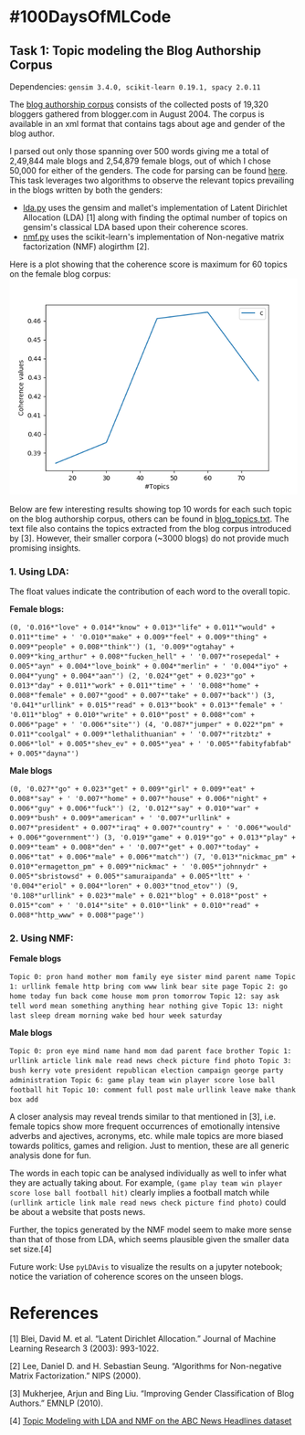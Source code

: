 # #100DaysOfMLCode

## Task 1: Topic modeling the Blog Authorship Corpus

Dependencies: `gensim 3.4.0, scikit-learn 0.19.1, spacy 2.0.11`

The [blog authorship corpus](http://u.cs.biu.ac.il/~koppel/BlogCorpus.htm) consists of the collected posts of 19,320 bloggers gathered from blogger.com in August 2004. The corpus is available in an xml format that contains tags about age and gender of the blog author. 

I parsed out only those spanning over 500 words giving me a total of 2,49,844 male blogs and 2,54,879 female blogs, out of which I chose 50,000 for either of the genders. The code for parsing can be found [here](https://github.com/Saurav0074/Gender-Classification-of-Blog-Author/blob/master/parse_xml.py). This task leverages two algorithms to observe the relevant topics prevailing in the blogs written by both the genders:

* [lda.py](https://github.com/Saurav0074/100daysOfMLCode/blob/master/blog_topic_modeling/code/lda.py) uses the gensim and mallet's implementation of Latent Dirichlet Allocation (LDA) [1] along with finding the optimal number of topics on gensim's classical LDA based upon their coherence scores.
* [nmf.py](https://github.com/Saurav0074/100daysOfMLCode/blob/master/blog_topic_modeling/code/nmf.py) uses the scikit-learn's implementation of Non-negative matrix factorization (NMF) alogirthm [2]. 

Here is a plot showing that the coherence score is maximum for 60 topics on the female blog corpus:
![Optimal no. of topics](/blog_topic_modeling/outputs/female_blogs.png)

Below are few interesting results showing top 10 words for each such topic on the blog authorship corpus, others can be found in [blog_topics.txt](https://github.com/Saurav0074/100daysOfMLCode/blob/master/blog_topic_modeling/outputs/blog_topics.txt). The text file also contains the topics extracted from the blog corpus introduced by [3]. However, their smaller corpora (~3000 blogs) do not provide much promising insights.

### 1.  Using LDA: 

The float values indicate the contribution of each word to the overall topic.

**Female blogs:**

`(0,
 '0.016*"love" + 0.014*"know" + 0.013*"life" + 0.011*"would" + 0.011*"time" + '
 '0.010*"make" + 0.009*"feel" + 0.009*"thing" + 0.009*"people" + 0.008*"think"')
(1,
 '0.009*"ogtahay" + 0.009*"king_arthur" + 0.008*"fucken_hell" + '
 '0.007*"rosepedal" + 0.005*"ayn" + 0.004*"love_boink" + 0.004*"merlin" + '
 '0.004*"iyo" + 0.004*"yung" + 0.004*"aan"')
(2,
 '0.024*"get" + 0.023*"go" + 0.013*"day" + 0.011*"work" + 0.011*"time" + '
 '0.008*"home" + 0.008*"female" + 0.007*"good" + 0.007*"take" + 0.007*"back"')
(3,
 '0.041*"urllink" + 0.015*"read" + 0.013*"book" + 0.013*"female" + '
 '0.011*"blog" + 0.010*"write" + 0.010*"post" + 0.008*"com" + 0.006*"page" + '
 '0.006*"site"')
(4,
 '0.087*"jumper" + 0.022*"pm" + 0.011*"coolgal" + 0.009*"lethalithuanian" + '
 '0.007*"ritzbtz" + 0.006*"lol" + 0.005*"shev_ev" + 0.005*"yea" + '
 '0.005*"fabityfabfab" + 0.005*"dayna"')
`

**Male blogs**

`(0,
 '0.027*"go" + 0.023*"get" + 0.009*"girl" + 0.009*"eat" + 0.008*"say" + '
 '0.007*"home" + 0.007*"house" + 0.006*"night" + 0.006*"guy" + 0.006*"fuck"')
 (2,
 '0.012*"say" + 0.010*"war" + 0.009*"bush" + 0.009*"american" + '
 '0.007*"urllink" + 0.007*"president" + 0.007*"iraq" + 0.007*"country" + '
 '0.006*"would" + 0.006*"government"')
 (3,
 '0.019*"game" + 0.019*"go" + 0.013*"play" + 0.009*"team" + 0.008*"den" + '
 '0.007*"get" + 0.007*"today" + 0.006*"tat" + 0.006*"male" + 0.006*"match"')
(7,
 '0.013*"nickmac_pm" + 0.010*"ermagetton_pm" + 0.009*"nickmac" + '
 '0.005*"johnnydr" + 0.005*"sbristowsd" + 0.005*"samuraipanda" + 0.005*"ltt" + '
 '0.004*"eriol" + 0.004*"loren" + 0.003*"tnod_etov"')
 (9,
 '0.108*"urllink" + 0.023*"male" + 0.021*"blog" + 0.018*"post" + 0.015*"com" + '
 '0.014*"site" + 0.010*"link" + 0.010*"read" + 0.008*"http_www" + 0.008*"page"')
`
### 2. Using NMF:

**Female blogs**

`Topic 0:
pron hand mother mom family eye sister mind parent name
Topic 1:
urllink female http bring com www link bear site page
Topic 2:
go home today fun back come house mom pron tomorrow
Topic 12:
say ask tell word mean something anything hear nothing give
Topic 13:
night last sleep dream morning wake bed hour week saturday
`

**Male blogs**

`Topic 0:
pron eye mind name hand mom dad parent face brother
Topic 1:
urllink article link male read news check picture find photo
Topic 3:
bush kerry vote president republican election campaign george party administration
Topic 6:
game play team win player score lose ball football hit
Topic 10:
comment full post male urllink leave make thank box add
`

A closer analysis may reveal trends similar to that mentioned in [3], i.e. female topics show more frequent occurrences of emotionally intensive adverbs and ajectives, acronyms, etc. while male topics are more biased towards politics, games and religion. Just to mention, these are all generic analysis done for fun.

The words in each topic can be analysed individually as well to infer what they are actually taking about. For example, `(game play team win player score lose ball football hit)` clearly implies a football match while `(urllink article link male read news check picture find photo)` could be about a website that posts news.

Further, the topics generated by the NMF model seem to make more sense than that of those from LDA, which seems plausible given the smaller data set size.[4]

Future work: Use `pyLDAvis` to visualize the results on a jupyter notebook; notice the variation of coherence scores on the unseen blogs.

# References
[1] Blei, David M. et al. “Latent Dirichlet Allocation.” Journal of Machine Learning Research 3 (2003): 993-1022.

[2] Lee, Daniel D. and H. Sebastian Seung. “Algorithms for Non-negative Matrix Factorization.” NIPS (2000).

[3] Mukherjee, Arjun and Bing Liu. “Improving Gender Classification of Blog Authors.” EMNLP (2010).

[4] [Topic Modeling with LDA and NMF on the ABC News Headlines dataset](https://medium.com/ml2vec/topic-modeling-is-an-unsupervised-learning-approach-to-clustering-documents-to-discover-topics-fdfbf30e27df)
